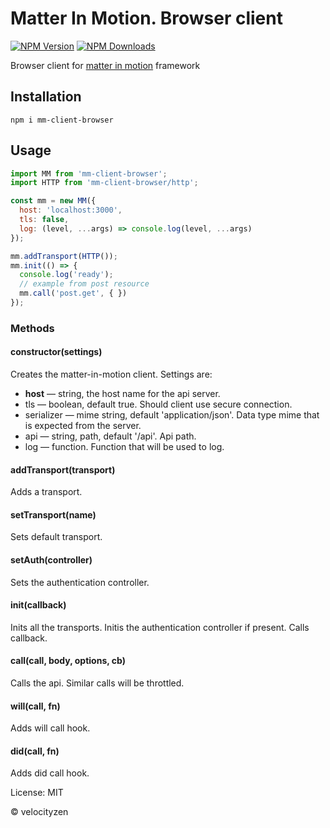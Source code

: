 # Matter In Motion. Browser client

[![NPM Version](https://img.shields.io/npm/v/mm-client-browser.svg?style=flat-square)](https://www.npmjs.com/package/mm-client-browser)
[![NPM Downloads](https://img.shields.io/npm/dt/mm-client-browser.svg?style=flat-square)](https://www.npmjs.com/package/mm-client-browser)

Browser client for [matter in motion](https://github.com/matter-in-motion/mm) framework

## Installation

`npm i mm-client-browser`

## Usage

```js
import MM from 'mm-client-browser';
import HTTP from 'mm-client-browser/http';

const mm = new MM({
  host: 'localhost:3000',
  tls: false,
  log: (level, ...args) => console.log(level, ...args)
});

mm.addTransport(HTTP());
mm.init(() => {
  console.log('ready');
  // example from post resource
  mm.call('post.get', { })
});

```

### Methods

#### constructor(settings)

Creates the matter-in-motion client. Settings are:

* **host** — string, the host name for the api server.
* tls — boolean, default true. Should client use secure connection.
* serializer — mime string, default 'application/json'. Data type mime that is expected from the server.
* api — string, path, default '/api'. Api path.
* log — function. Function that will be used to log.

#### addTransport(transport)

Adds a transport.

#### setTransport(name)

Sets default transport.

#### setAuth(controller)

Sets the authentication controller.

#### init(callback)

Inits all the transports. Initis the authentication controller if present. Calls callback.

#### call(call, body, options, cb)

Calls the api. Similar calls will be throttled.

#### will(call, fn)

Adds will call hook.

#### did(call, fn)

Adds did call hook.

License: MIT

© velocityzen
